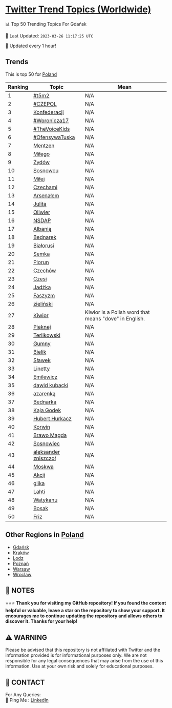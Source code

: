[Twitter Trend Topics (Worldwide)](https://github.com/ErcinDedeoglu/Twitter-Trend-Topics)
==========


📊 Top 50 Trending Topics For Gdańsk

📆 Last Updated: `2023-03-26 11:17:25 UTC`

🔧 Updated every 1 hour!


## Trends

This is top 50 for [Poland](</Poland>)

| Ranking | Topic | Mean |
| ------- | ------------ | ------------ |
| 1 | [#t5m2](http://twitter.com/search?q=%23t5m2) | N/A |
| 2 | [#CZEPOL](http://twitter.com/search?q=%23CZEPOL) | N/A |
| 3 | [Konfederacji](http://twitter.com/search?q=Konfederacji) | N/A |
| 4 | [#Woronicza17](http://twitter.com/search?q=%23Woronicza17) | N/A |
| 5 | [#TheVoiceKids](http://twitter.com/search?q=%23TheVoiceKids) | N/A |
| 6 | [#OfensywaTuska](http://twitter.com/search?q=%23OfensywaTuska) | N/A |
| 7 | [Mentzen](http://twitter.com/search?q=Mentzen) | N/A |
| 8 | [Miłego](http://twitter.com/search?q=Mi%c5%82ego) | N/A |
| 9 | [Żydów](http://twitter.com/search?q=%c5%bbyd%c3%b3w) | N/A |
| 10 | [Sosnowcu](http://twitter.com/search?q=Sosnowcu) | N/A |
| 11 | [Miłej](http://twitter.com/search?q=Mi%c5%82ej) | N/A |
| 12 | [Czechami](http://twitter.com/search?q=Czechami) | N/A |
| 13 | [Arsenałem](http://twitter.com/search?q=Arsena%c5%82em) | N/A |
| 14 | [Julita](http://twitter.com/search?q=Julita) | N/A |
| 15 | [Oliwier](http://twitter.com/search?q=Oliwier) | N/A |
| 16 | [NSDAP](http://twitter.com/search?q=NSDAP) | N/A |
| 17 | [Albanią](http://twitter.com/search?q=Albani%c4%85) | N/A |
| 18 | [Bednarek](http://twitter.com/search?q=Bednarek) | N/A |
| 19 | [Białorusi](http://twitter.com/search?q=Bia%c5%82orusi) | N/A |
| 20 | [Semka](http://twitter.com/search?q=Semka) | N/A |
| 21 | [Piorun](http://twitter.com/search?q=Piorun) | N/A |
| 22 | [Czechów](http://twitter.com/search?q=Czech%c3%b3w) | N/A |
| 23 | [Czesi](http://twitter.com/search?q=Czesi) | N/A |
| 24 | [Jadźka](http://twitter.com/search?q=Jad%c5%baka) | N/A |
| 25 | [Faszyzm](http://twitter.com/search?q=Faszyzm) | N/A |
| 26 | [zieliński](http://twitter.com/search?q=zieli%c5%84ski) | N/A |
| 27 | [Kiwior](http://twitter.com/search?q=Kiwior) | Kiwior is a Polish word that means "dove" in English. |
| 28 | [Pięknej](http://twitter.com/search?q=Pi%c4%99knej) | N/A |
| 29 | [Terlikowski](http://twitter.com/search?q=Terlikowski) | N/A |
| 30 | [Gumny](http://twitter.com/search?q=Gumny) | N/A |
| 31 | [Bielik](http://twitter.com/search?q=Bielik) | N/A |
| 32 | [Sławek](http://twitter.com/search?q=S%c5%82awek) | N/A |
| 33 | [Linetty](http://twitter.com/search?q=Linetty) | N/A |
| 34 | [Emilewicz](http://twitter.com/search?q=Emilewicz) | N/A |
| 35 | [dawid kubacki](http://twitter.com/search?q=dawid+kubacki) | N/A |
| 36 | [azarenką](http://twitter.com/search?q=azarenk%c4%85) | N/A |
| 37 | [Bednarka](http://twitter.com/search?q=Bednarka) | N/A |
| 38 | [Kaja Godek](http://twitter.com/search?q=Kaja+Godek) | N/A |
| 39 | [Hubert Hurkacz](http://twitter.com/search?q=Hubert+Hurkacz) | N/A |
| 40 | [Korwin](http://twitter.com/search?q=Korwin) | N/A |
| 41 | [Brawo Magda](http://twitter.com/search?q=Brawo+Magda) | N/A |
| 42 | [Sosnowiec](http://twitter.com/search?q=Sosnowiec) | N/A |
| 43 | [aleksander zniszczoł](http://twitter.com/search?q=aleksander+zniszczo%c5%82) | N/A |
| 44 | [Moskwa](http://twitter.com/search?q=Moskwa) | N/A |
| 45 | [Akcji](http://twitter.com/search?q=Akcji) | N/A |
| 46 | [glika](http://twitter.com/search?q=glika) | N/A |
| 47 | [Lahti](http://twitter.com/search?q=Lahti) | N/A |
| 48 | [Watykanu](http://twitter.com/search?q=Watykanu) | N/A |
| 49 | [Bosak](http://twitter.com/search?q=Bosak) | N/A |
| 50 | [Friz](http://twitter.com/search?q=Friz) | N/A |



## Other Regions in [Poland](</Poland>)

* [Gdańsk](</Poland/Gdańsk.md>)
* [Kraków](</Poland/Kraków.md>)
* [Lodz](</Poland/Lodz.md>)
* [Poznań](</Poland/Poznań.md>)
* [Warsaw](</Poland/Warsaw.md>)
* [Wroclaw](</Poland/Wroclaw.md>)



## 📝 NOTES

⭐⭐⭐ **Thank you for visiting my GitHub repository! If you found the content helpful or valuable, leave a star on the repository to show your support. It encourages me to continue updating the repository and allows others to discover it. Thanks for your help!**


## ⚠️ WARNING

Please be advised that this repository is not affiliated with Twitter and the information provided is for informational purposes only. We are not responsible for any legal consequences that may arise from the use of this information. Use at your own risk and solely for educational purposes.


## 📨 CONTACT

 For Any Queries:  
            🏓 Ping Me : [LinkedIn](https://www.linkedin.com/in/ercindedeoglu/)
